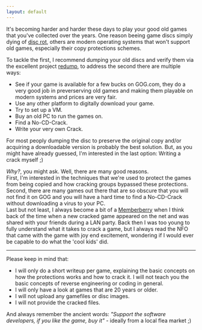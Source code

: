 ```yaml
---
layout: default
---
```


It's becoming harder and harder these days to play your good old games that you've collected over the years.
One reason beeing game discs simply dying of [disc rot](https://en.wikipedia.org/wiki/Disc_rot),
others are modern operating systems that won't support old games, especially their copy protections schemes.<br>

To tackle the first, I recommend dumping your old discs and verify them via the excellent project [redump](http://redump.org/),
to address the second there are multiple ways:<br>

* See if your game is available for a few bucks on GOG.com, they do a very good job in preverserving old games and making them playable on modern systems and prices are very fair.
* Use any other platform to digitally download your game.
* Try to set up a VM.
* Buy an old PC to run the games on.
* Find a No-CD-Crack.
* Write your very own Crack.

For most peoply dumping the disc to preserve the original copy and/or acquiring a downloadable version is probably the best solution.
But, as you might have already guessed, I'm interested in the last option: Writing a crack myself ;)<br>

_Why?_, you might ask. Well, there are many good reasons.<br>
First, I'm interested in the techniques that we're used to protect the games from being copied and how cracking groups bypassed these protections.<br>
Second, there are many games out there that are so obscure that you will not find it on GOG and you will have a hard time to find a No-CD-Crack without downloading a virus to your PC.<br>
Last but not least, I always become a bit of a [Memberberry](https://southpark.fandom.com/wiki/Memberberries) when I think back of the time when a new cracked game
appeared on the net and was shared with your friends during a LAN party.
Back then I was too young to fully understand what it takes to crack a game, but I always read the NFO that came with the game with joy end excitement,
wondering if I would ever be capable to do what the 'cool kids' did.

* * *

Please keep in mind that:

* I will only do a short writeup per game, explaining the basic concepts on how the protections works and how to crack it. I will not teach you the basic concepts of reverse engineering or coding in general.
* I will only have a look at games that are 20 years or older.
* I will not upload any gamefiles or disc images.
* I will not provide the cracked files.

And always remember the ancient words: _"Support the software developers, if you like the game, buy it"_ - ideally from a local flea market ;)
